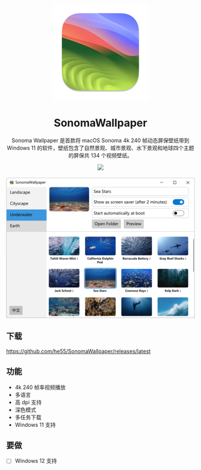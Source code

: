 <div align="center">
  <br />

  <img src="icon.png" width="256">
  <h1>SonomaWallpaper</h1>
  <p>
    Sonoma Wallpaper 是首款将 macOS Sonoma 4k 240 帧动态屏保壁纸带到 Windows 11 的软件，壁纸包含了自然景观、城市景观、水下景观和地球四个主题的屏保共 134 个视频壁纸。
  </p>
  
  <a href="https://github.com/he55/SonomaWallpaper/releases/latest">
    <img src="https://img.shields.io/github/release/he55/SonomaWallpaper.svg?style=flat-square">
  </a>
  <br />
  <br />

  <img src="screenshot.png" width="660">
  <br />
  
</div>

## 下载
https://github.com/he55/SonomaWallpaper/releases/latest

## 功能
- 4k 240 帧率视频播放
- 多语言
- 高 dpi 支持
- 深色模式
- 多任务下载
- Windows 11 支持

## 要做
- [ ] Windows 12 支持

